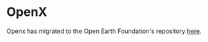 # OpenX

Openx has migrated to the Open Earth Foundation's repository [here](https://github.com/Open-Earth-Foundation/openfinance).
